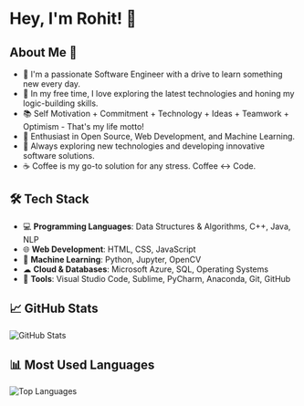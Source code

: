 # Hey, I'm Rohit! 👋

## About Me 🚀
- 🔭 I'm a passionate Software Engineer with a drive to learn something new every day.
- 📎 In my free time, I love exploring the latest technologies and honing my logic-building skills.
- 📚 Self Motivation + Commitment + Technology + Ideas + Teamwork + Optimism - That's my life motto!
- 🌱 Enthusiast in Open Source, Web Development, and Machine Learning.
- 🤔 Always exploring new technologies and developing innovative software solutions.
- ☕ Coffee is my go-to solution for any stress. Coffee ↔ Code.

## 🛠 Tech Stack
- 💻 **Programming Languages**: Data Structures & Algorithms, C++, Java, NLP
- 🌐 **Web Development**: HTML, CSS, JavaScript
- 🐍 **Machine Learning**: Python, Jupyter, OpenCV
- ☁ **Cloud & Databases**: Microsoft Azure, SQL, Operating Systems
- 🔧 **Tools**: Visual Studio Code, Sublime, PyCharm, Anaconda, Git, GitHub

## 📈 GitHub Stats
![GitHub Stats](https://github-readme-stats.vercel.app/api?username=RohitRDa&show_icons=true&theme=gruvbox)

## 📊 Most Used Languages
![Top Languages](https://github-readme-stats.vercel.app/api/top-langs/?username=RohitRDa&layout=compact&theme=gruvbox)

